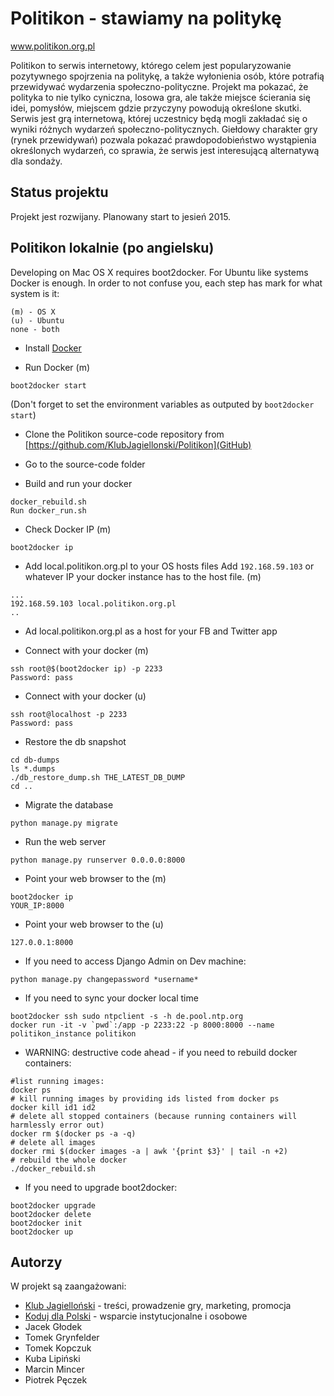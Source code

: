 # Politikon - stawiamy na politykę
www.politikon.org.pl

Politikon to serwis internetowy, którego celem jest popularyzowanie pozytywnego spojrzenia na politykę, a także wyłonienia osób, które potrafią przewidywać wydarzenia społeczno-polityczne. Projekt ma pokazać, że polityka to nie tylko cyniczna, losowa gra, ale także miejsce ścierania się idei, pomysłów, miejscem gdzie przyczyny powodują określone skutki. Serwis jest grą internetową, której uczestnicy będą mogli zakładać się o wyniki różnych wydarzeń społeczno-politycznych. Giełdowy charakter gry (rynek przewidywań) pozwala pokazać prawdopodobieństwo wystąpienia określonych wydarzeń, co sprawia, że serwis jest interesującą alternatywą dla sondaży.

## Status projektu

Projekt jest rozwijany. Planowany start to jesień 2015.

## Politikon lokalnie (po angielsku)

Developing on Mac OS X requires boot2docker. For Ubuntu like systems Docker is enough. In order to not confuse you, each step has mark for what system is it: 
```
(m) - OS X
(u) - Ubuntu
none - both
```

* Install [Docker](https://docs.docker.com/)

* Run Docker (m)
```
boot2docker start
```
(Don't forget to set the environment variables as outputed by `boot2docker start`)

* Clone the Politikon source-code repository from [https://github.com/KlubJagiellonski/Politikon](GitHub)

* Go to the source-code folder

* Build and run your docker
```
docker_rebuild.sh
Run docker_run.sh
```

* Check Docker IP (m)
```
boot2docker ip
```

* Add local.politikon.org.pl to your OS hosts files
Add `192.168.59.103` or whatever IP your docker instance has to the host file. (m)
```
...
192.168.59.103 local.politikon.org.pl
..
```

* Ad local.politikon.org.pl as a host for your FB and Twitter app

* Connect with your docker (m)
```
ssh root@$(boot2docker ip) -p 2233
Password: pass
```

* Connect with your docker (u)
```
ssh root@localhost -p 2233
Password: pass
```

* Restore the db snapshot
```
cd db-dumps
ls *.dumps
./db_restore_dump.sh THE_LATEST_DB_DUMP
cd ..
```
* Migrate the database
```
python manage.py migrate
```

* Run the web server
```
python manage.py runserver 0.0.0.0:8000
```

* Point your web browser to the (m)
```
boot2docker ip
YOUR_IP:8000
```

* Point your web browser to the (u)
```
127.0.0.1:8000
```

* If you need to access Django Admin on Dev machine:
```
python manage.py changepassword *username*
```

* If you need to sync your docker local time
```
boot2docker ssh sudo ntpclient -s -h de.pool.ntp.org
docker run -it -v `pwd`:/app -p 2233:22 -p 8000:8000 --name politikon_instance politikon
```

* WARNING: destructive code ahead - if you need to rebuild docker containers:
```
#list running images:
docker ps
# kill running images by providing ids listed from docker ps
docker kill id1 id2
# delete all stopped containers (because running containers will harmlessly error out)
docker rm $(docker ps -a -q)
# delete all images
docker rmi $(docker images -a | awk '{print $3}' | tail -n +2)
# rebuild the whole docker
./docker_rebuild.sh
```

* If you need to upgrade boot2docker:
```
boot2docker upgrade
boot2docker delete
boot2docker init
boot2docker up
```

## Autorzy

W projekt są zaangażowani:
* [Klub Jagielloński](http://www.kj.org.pl) - treści, prowadzenie gry, marketing, promocja
* [Koduj dla Polski](http://www.kodujdlapolski.pl) - wsparcie instytucjonalne i osobowe
* Jacek Głodek
* Tomek Grynfelder
* Tomek Kopczuk
* Kuba Lipiński
* Marcin Mincer
* Piotrek Pęczek

